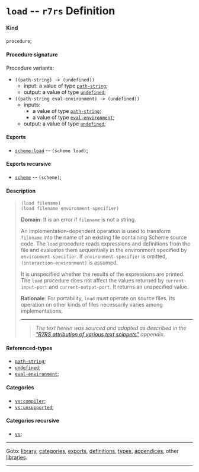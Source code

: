 

<a id='definition__r7rs__load'></a>

# `load` -- `r7rs` Definition


<a id='definition__r7rs__load__kind'></a>

#### Kind

`procedure`;


<a id='definition__r7rs__load__procedure-signature'></a>

#### Procedure signature

Procedure variants:
 * `((path-string) -> (undefined))`
   * input: a value of type [`path-string`](../../r7rs/types/path-string.md#type__r7rs__path-string);
   * output: a value of type [`undefined`](../../r7rs/types/undefined.md#type__r7rs__undefined);
 * `((path-string eval-environment) -> (undefined))`
   * inputs:
     * a value of type [`path-string`](../../r7rs/types/path-string.md#type__r7rs__path-string);
     * a value of type [`eval-environment`](../../r7rs/types/eval-environment.md#type__r7rs__eval-environment);
   * output: a value of type [`undefined`](../../r7rs/types/undefined.md#type__r7rs__undefined);


<a id='definition__r7rs__load__exports'></a>

#### Exports

 * [`scheme:load`](../../r7rs/exports/scheme_3a_load.md#export__r7rs__scheme_3a_load) -- `(scheme load)`;


<a id='definition__r7rs__load__exports-recursive'></a>

#### Exports recursive

 * [`scheme`](../../r7rs/exports/scheme.md#export__r7rs__scheme) -- `(scheme)`;


<a id='definition__r7rs__load__description'></a>

#### Description

> ````
> (load filename)
> (load filename environment-specifier)
> ````
> 
> 
> **Domain**:  It is an error if `filename` is not a string.
> 
> An implementation-dependent operation is used to transform
> `filename` into the name of an existing file
> containing Scheme source code.  The `load` procedure reads
> expressions and definitions from the file and evaluates them
> sequentially in the environment specified by `environment-specifier`.
> If `environment-specifier` is omitted, `(interaction-environment)`
> is assumed.
> 
> It is unspecified whether the results of the expressions
> are printed.  The `load` procedure does not affect the values
> returned by `current-input-port` and `current-output-port`.
> It returns an unspecified value.
> 
> 
> **Rationale**:  For portability, `load` must operate on source files.
> Its operation on other kinds of files necessarily varies among
> implementations.
> 
> 
> ----
> > *The text herein was sourced and adapted as described in the ["R7RS attribution of various text snippets"](../../r7rs/appendices/attribution.md#appendix__r7rs__attribution) appendix.*


<a id='definition__r7rs__load__referenced-types'></a>

#### Referenced-types

 * [`path-string`](../../r7rs/types/path-string.md#type__r7rs__path-string);
 * [`undefined`](../../r7rs/types/undefined.md#type__r7rs__undefined);
 * [`eval-environment`](../../r7rs/types/eval-environment.md#type__r7rs__eval-environment);


<a id='definition__r7rs__load__categories'></a>

#### Categories

 * [`vs:compiler`](../../r7rs/categories/vs_3a_compiler.md#category__r7rs__vs_3a_compiler);
 * [`vs:unsupported`](../../r7rs/categories/vs_3a_unsupported.md#category__r7rs__vs_3a_unsupported);


<a id='definition__r7rs__load__categories-recursive'></a>

#### Categories recursive

 * [`vs`](../../r7rs/categories/vs.md#category__r7rs__vs);

----

Goto: [library](../../r7rs/_index.md#library__r7rs), [categories](../../r7rs/categories/_index.md#toc__r7rs__categories), [exports](../../r7rs/exports/_index.md#toc__r7rs__exports), [definitions](../../r7rs/definitions/_index.md#toc__r7rs__definitions), [types](../../r7rs/types/_index.md#toc__r7rs__types), [appendices](../../r7rs/appendices/_index.md#toc__r7rs__appendices), other [libraries](../../_libraries.md#toc__libraries).

----

